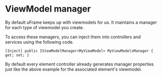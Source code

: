 # ViewModel manager

By default uFrame keeps up with viewmodels for us. It maintains a manager for each type of viewmodel you create.

To access these managers, you can inject them into controllers and services using the following code.

```
[Inject] public IViewModelManager<MyViewModel> MyViewModelsManager { get; set; }
```

By default every element controller already generates manager properties just like the above example for the associated element's viewmodel.
